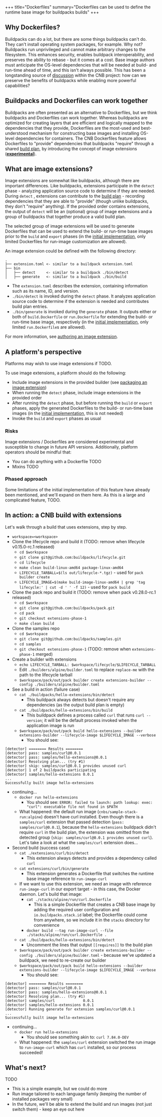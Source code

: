 +++ title="Dockerfiles"
summary="Dockerfiles can be used to define the runtime base image for buildpacks builds"
+++

## Why Dockerfiles?

Buildpacks can do a lot, but there are some things buildpacks can't do. They can't install operating system packages,
for example. Why not? Buildpacks run unprivileged and cannot make arbitrary changes to the filesystem. This enhances
security, enables buildpack interoperability, and preserves the ability to rebase - but it comes at a cost. Base image
authors must anticipate the OS-level dependencies that will be needed at build- and run-time ahead of time, and this
isn't always possible. This has been a longstanding source of [discussion](https://github.com/buildpacks/rfcs/pull/173)
within the CNB project: how can we preserve the benefits of buildpacks while enabling more powerful capabilities?

## Buildpacks and Dockerfiles can work together

Buildpacks are often presented as an alternative to Dockerfiles, but we think buildpacks and Dockerfiles can work
together. Whereas buildpacks are optimized for creating layers that are efficient and logically mapped to the
dependencies that they provide, Dockerfiles are the most-used and best-understood mechanism for constructing base images
and installing OS-level dependencies for containers. The CNB Dockerfiles feature allows Dockerfiles to "provide"
dependencies that buildpacks "require" through a shared [build plan](TODO), by introducing the concept of image
extensions ([**experimental**](#risks)).

## What are image extensions?

Image extensions are somewhat like buildpacks, although there are important differences. Like buildpacks, extensions
participate in the `detect` phase - analyzing application source code to determine if they are needed. During `detect`
, extensions can contribute to the [build plan](TODO) - recording dependencies that they are able to "provide" (though
unlike buildpacks, they don't "require" anything). If the provided order contains extensions, the output of `detect`
will be an (optional) group of image extensions and a group of buildpacks that together produce a valid build plan.

The selected group of image extensions will be used to generate Dockerfiles that can be used to extend the build- or
run-time base images prior to the `build` and `export` phases (in the [initial implementation](#phased-approach), only
limited Dockerfiles for run-image customization are allowed).

An image extension could be defined with the following directory:

```
.
├── extension.toml <- similar to a buildpack extension.toml
├── bin
│   ├── detect     <- similar to a buildpack ./bin/detect
│   ├── generate   <- similar to a buildpack ./bin/build
```

* The `extension.toml` describes the extension, containing information such as its name, ID, and version.
* `./bin/detect` is invoked during the `detect` phase. It analyzes application source code to determine if the extension
  is needed and contributes build plan entries.
* `./bin/generate` is invoked during the `generate` phase. It outputs either or both of `build.Dockerfile` or
  `run.Dockerfile` for extending the build- or run-time base image, respectively (in
  the [initial implementation](#phased-approach), only limited `run.Dockerfile`s are allowed).

For more information, see [authoring an image extension](TODO).

## A platform's perspective

Platforms may wish to use image extensions if TODO.

To use image extensions, a platform should do the following:

* Include image extensions in the provided builder (see [packaging an image extension](TODO))
* When running the `detect` phase, include image extensions in the provided order
* After running the `detect` phase, but before running the `build` or `export` phases, apply the generated Dockerfiles
  to the build- or run-time base images (in the [initial implementation](#phased-approach), this is not needed)
* Invoke the `build` and `export` phases as usual

### Risks

Image extensions / Dockerfiles are considered experimental and susceptible to change in future API versions.
Additionally, platform operators should be mindful that:

* You can do anything with a Dockerfile TODO
* Mixins TODO

### Phased approach

Some limitations of the initial implementation of this feature have already been mentioned, and we'll expand on them
here. As this is a large and complicated feature, TODO.

## In action: a CNB build with extensions

Let's walk through a build that uses extensions, step by step.

* `workspace=<workspace>`
* Clone the lifecycle repo and build it (TODO: remove when lifecycle v0.15.0-rc.1 released)
  * `cd $workspace`
  * `git clone git@github.com:buildpacks/lifecycle.git`
  * `cd lifecycle`
  * `make clean build-linux-amd64 package-linux-amd64`
  * `LIFECYCLE_TARBALL=$(ls out/lifecycle-*.tgz)` - used for `pack builder create`
  * `LIFECYCLE_IMAGE=$(make build-image-linux-amd64 | grep 'tag lifecycle:' | cut -d ' ' -f 12)` - used for `pack build`
* Clone the pack repo and build it (TODO: remove when pack v0.28.0-rc.1 released)
  * `cd $workspace`
  * `git clone git@github.com:buildpacks/pack.git`
  * `cd pack`
  * `git checkout extensions-phase-1`
  * `make clean build`
* Clone the samples repo
  * `cd $workspace`
  * `git clone git@github.com:buildpacks/samples.git`
  * `cd samples`
  * `git checkout extensions-phase-1` (TODO: remove when `extensions-phase-1` merged)
* Create a builder with extensions
  * `echo LIFECYCLE_TARBALL: $workspace/lifecycle/$LIFECYCLE_TARBALL`
  * Edit `./builders/alpine/builder.toml` to replace `replace-me` with the path to the lifecycle tarball
  * `$workspace/pack/out/pack builder create extensions-builder --config ./builders/alpine/builder.toml`
* See a build in action (failure case)
  * `cat ./buildpacks/hello-extensions/bin/detect`
    * This buildpack always detects but doesn't require any dependencies (as the output build plan is empty)
  * `cat ./buildpacks/hello-extensions/bin/build`
    * This buildpack defines a process called `curl` that runs `curl --version`; it will be the default process invoked
      when the application image is run
  * `$workspace/pack/out/pack build hello-extensions --builder extensions-builder --lifecycle-image $LIFECYCLE_IMAGE --verbose`
    * You should see:

```
[detector] ======== Results ========
[detector] pass: samples/curl@0.0.1
[detector] pass: samples/hello-extensions@0.0.1
[detector] Resolving plan... (try #1)
[detector] skip: samples/curl@0.0.1 provides unused curl
[detector] 1 of 2 buildpacks participating
[detector] samples/hello-extensions 0.0.1
...
Successfully built image hello-extensions
```

* continuing...
  * `docker run hello-extensions`
    * You should see: `ERROR: failed to launch: path lookup: exec: "curl": executable file not found in $PATH`
  * What happened: the default run image (`cnbs/sample-stack-run:alpine`) doesn't have curl installed. Even though there
    is a `samples/curl` extension that passed detection (`pass: samples/curl@0.0.1`), because the `hello-extensions`
    buildpack didn't require `curl` in the build plan, the extension was omitted from the detected
    group (`skip: samples/curl@0.0.1 provides unused curl`). Let's take a look at what the `samples/curl` extension
    does...
* Second build (success case)
  * `cat ./extensions/curl/bin/detect`
    * This extension always detects and provides a dependency called `curl`
  * `cat extensions/curl/bin/generate`
    * This extension generates a Dockerfile that switches the runtime base image reference to `run-image-curl`
  * If we want to use this extension, we need an image with reference `run-image-curl` in our export target - in this
    case, the Docker daemon. Let's build that image:
    * `cat ./stacks/alpine/run/curl.Dockerfile`
      * This is a simple Dockerfile that creates a CNB base image by adding the required user configuration
        and `io.buildpacks.stack.id` label; the Dockerfile could come from anywhere, so we include it in the `stacks`
        directory for convenience
    * `docker build --tag run-image-curl --file ./stacks/alpine/run/curl.Dockerfile .`
  * `cat ./buildpacks/hello-extensions/bin/detect`
    * Uncomment the lines that output `[[requires]]` to the build plan
  * `$workspace/pack/out/pack builder create extensions-builder --config ./builders/alpine/builder.toml` - because we've
    updated a buildpack, we need to re-create our builder
  * `$workspace/pack/out/pack build hello-extensions --builder extensions-builder --lifecycle-image $LIFECYCLE_IMAGE --verbose`
    * You should see:

```
[detector] ======== Results ========
[detector] pass: samples/curl@0.0.1
[detector] pass: samples/hello-extensions@0.0.1
[detector] Resolving plan... (try #1)
[detector] samples/curl             0.0.1
[detector] samples/hello-extensions 0.0.1
[detector] Running generate for extension samples/curl@0.0.1
...
Successfully built image hello-extensions
```

* continuing...
  * `docker run hello-extensions`
    * You should see something akin to: `curl 7.84.0-DEV`
  * What happened: the `samples/curl` extension switched the run image to `run-image-curl` which has `curl` installed,
    so our process succeeded!

## What's next?

TODO

* This is a simple example, but we could do more
* Run image tailored to each language family (keeping the number of installed packages very small)
* In the future, we'll be able to extend the build and run images (not just switch them) - keep an eye out here
